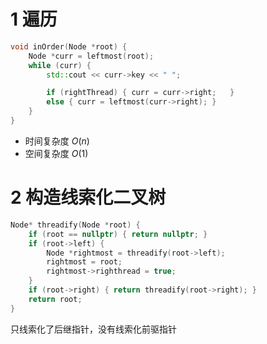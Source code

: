# 1 遍历
```cpp
void inOrder(Node *root) {
	Node *curr = leftmost(root);
	while (curr) {
		std::cout << curr->key << " ";

		if (rightThread) { curr = curr->right;	 }
		else { curr = leftmost(curr->right); }
	}
}
```

- 时间复杂度 $O(n)$
- 空间复杂度 $O(1)$
# 2 构造线索化二叉树

```cpp
Node* threadify(Node *root) {
	if (root == nullptr) { return nullptr; }
	if (root->left) {
		Node *rightmost = threadify(root->left);
		rightmost = root;
		rightmost->righthread = true;
	}
	if (root->right) { return threadify(root->right); }
	return root;
}
```

只线索化了后继指针，没有线索化前驱指针